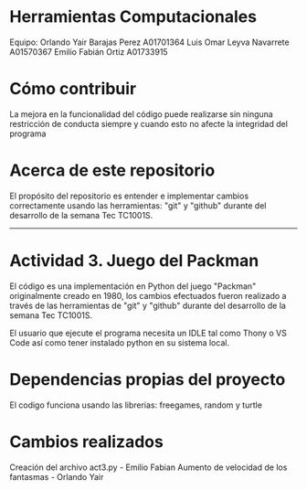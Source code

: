 # Herramientas Computacionales

Equipo:
Orlando Yair Barajas Perez	A01701364
Luis Omar Leyva Navarrete	  A01570367
Emilio Fabián Ortiz			    A01733915

# Cómo contribuir

La mejora en la funcionalidad del código puede realizarse sin ninguna restricción de conducta siempre y cuando esto no afecte la integridad del programa

# Acerca de este repositorio
El propósito del repositorio es entender e implementar cambios correctamente usando las herramientas: "git" y "github" durante del desarrollo de la semana Tec TC1001S.

--------------------------------------------------------------------------------------------------
# Actividad 3. Juego del Packman

El código es una implementación en Python del juego "Packman" originalmente creado en 1980, los cambios efectuados fueron realizado a través de las herramientas de "git" y "github" durante del desarrollo de la semana Tec TC1001S.

El usuario que ejecute el programa necesita un IDLE tal como Thony o VS Code así como tener instalado python en su sistema local.

# Dependencias propias del proyecto

El codigo funciona usando las librerias: freegames, random y turtle

# Cambios realizados 

Creación del archivo act3.py -  Emilio Fabian
Aumento de velocidad de los fantasmas - Orlando Yair






